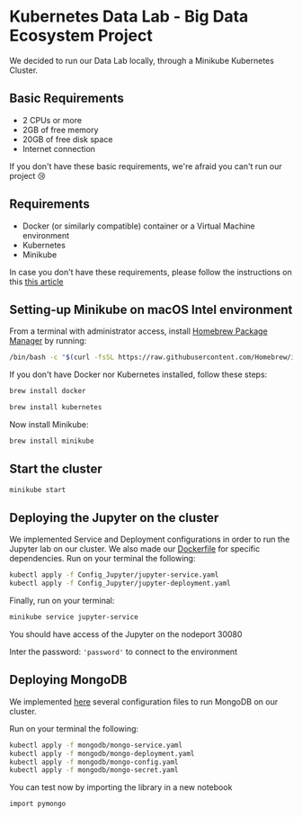 # Kubernetes Data Lab - Big Data Ecosystem Project

We decided to run our Data Lab locally, through a Minikube Kubernetes Cluster.

## Basic Requirements

* 2 CPUs or more
* 2GB of free memory
* 20GB of free disk space
* Internet connection

If you don't have these basic requirements, we're afraid you can't run our project 😢

## Requirements

* Docker (or similarly compatible) container or a Virtual Machine environment
* Kubernetes
* Minikube

In case you don't have these requirements, please follow the instructions on this [this article](https://minikube.sigs.k8s.io/docs/start/)


## Setting-up Minikube on macOS Intel environment

From a terminal with administrator access, install [Homebrew Package Manager](https://brew.sh/) by running:

```sh
/bin/bash -c "$(curl -fsSL https://raw.githubusercontent.com/Homebrew/install/HEAD/install.sh)"
```

If you don't have Docker nor Kubernetes installed, follow these steps:

```sh
brew install docker
```

```sh
brew install kubernetes
```

Now install Minikube:
```sh
brew install minikube
```

## Start the cluster

```sh
minikube start
```

## Deploying the Jupyter on the cluster

We implemented Service and Deployment configurations in order to run the Jupyter lab on our cluster. We also made our [Dockerfile](https://github.com/seb-jul/kubernetes-data-lab/tree/main/Notebook_dockerfile) for specific dependencies. Run on your terminal the following:

```sh
kubectl apply -f Config_Jupyter/jupyter-service.yaml
kubectl apply -f Config_Jupyter/jupyter-deployment.yaml
```

Finally, run on your terminal:

```sh
minikube service jupyter-service
```

You should have access of the Jupyter on the nodeport 30080

Inter the password: `'password'` to connect to the environment


## Deploying MongoDB

We implemented [here](https://github.com/seb-jul/kubernetes-data-lab/tree/main/mongodb) several configuration files to run MongoDB on our cluster.

Run on your terminal the following:

```sh
kubectl apply -f mongodb/mongo-service.yaml
kubectl apply -f mongodb/mongo-deployment.yaml
kubectl apply -f mongodb/mongo-config.yaml
kubectl apply -f mongodb/mongo-secret.yaml
```
You can test now by importing the library in a new notebook

```sh
import pymongo
```
